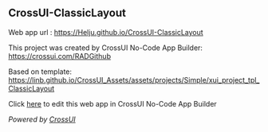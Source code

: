 ## CrossUI-ClassicLayout
Web app url : https://Helju.github.io/CrossUI-ClassicLayout

This project was created by CrossUI No-Code App Builder: https://crossui.com/RADGithub

Based on template: https://linb.github.io/CrossUI_Assets/assets/projects/Simple/xui_project_tpl_ClassicLayout

Click [here](https://crossui.com/RADGithub/#!from=github&owner=Helju&repo=CrossUI-ClassicLayout) to edit this web app in CrossUI No-Code App Builder

<i>Powered by [CrossUI](https://crossui.com)</i>
